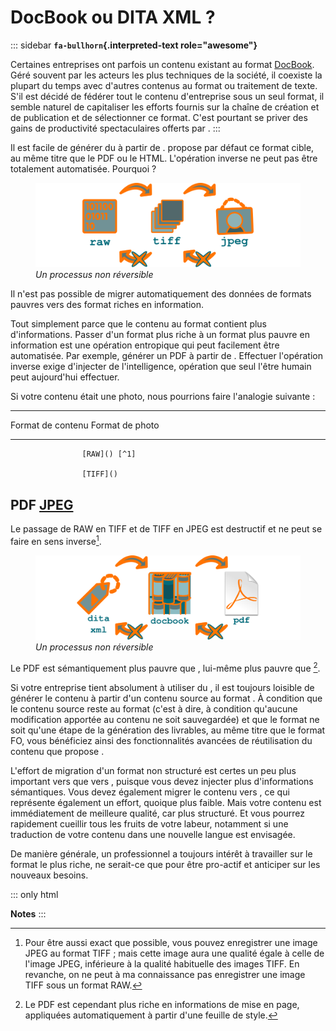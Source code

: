 # DocBook ou DITA XML ?

::: sidebar
**`fa-bullhorn`{.interpreted-text role="awesome"}**

Certaines entreprises ont parfois un contenu existant au format
[DocBook](). Géré souvent par les acteurs les plus techniques de la
société, il coexiste la plupart du temps avec d\'autres contenus au
format ou traitement de texte. S\'il est décidé de fédérer tout le
contenu d\'entreprise sous un seul format, il semble naturel de
capitaliser les efforts fournis sur la chaîne de création et de
publication et de sélectionner ce format. C\'est pourtant se priver des
gains de productivité spectaculaires offerts par .
:::

Il est facile de générer du à partir de . propose par défaut ce format
cible, au même titre que le PDF ou le HTML. L\'opération inverse ne peut
pas être totalement automatisée. Pourquoi ?

<figure>
<img src="graphics/entropie.svg" alt="graphics/entropie.svg" />
<figcaption><em>Un processus non réversible</em></figcaption>
</figure>

Il n\'est pas possible de migrer automatiquement des données de formats
pauvres vers des format riches en information.

Tout simplement parce que le contenu au format contient plus
d\'informations. Passer d\'un format plus riche à un format plus pauvre
en information est une opération entropique qui peut facilement être
automatisée. Par exemple, générer un PDF à partir de . Effectuer
l\'opération inverse exige d\'injecter de l\'intelligence, opération que
seul l\'être humain peut aujourd\'hui effectuer.

Si votre contenu était une photo, nous pourrions faire l\'analogie
suivante :

  -----------------------------------------------------------------------
  Format de contenu Format de photo
  ----------------- -----------------------------------------------------
                    [RAW]() [^1]

                    [TIFF]()

  PDF               [JPEG]()
  -----------------------------------------------------------------------

Le passage de RAW en TIFF et de TIFF en JPEG est destructif et ne peut
se faire en sens inverse[^2].

<figure>
<img src="graphics/entropie-dita-docbook.svg"
alt="graphics/entropie-dita-docbook.svg" />
<figcaption><em>Un processus non réversible</em></figcaption>
</figure>

Le PDF est sémantiquement plus pauvre que , lui-même plus pauvre que
[^3].

Si votre entreprise tient absolument à utiliser du , il est toujours
loisible de générer le contenu à partir d\'un contenu source au format .
À condition que le contenu source reste au format (c\'est à dire, à
condition qu\'aucune modification apportée au contenu ne soit
sauvegardée) et que le format ne soit qu\'une étape de la génération des
livrables, au même titre que le format FO, vous bénéficiez ainsi des
fonctionnalités avancées de réutilisation du contenu que propose .

L\'effort de migration d\'un format non structuré est certes un peu plus
important vers que vers , puisque vous devez injecter plus
d\'informations sémantiques. Vous devez également migrer le contenu vers
, ce qui représente également un effort, quoique plus faible. Mais votre
contenu est immédiatement de meilleure qualité, car plus structuré. Et
vous pourrez rapidement cueillir tous les fruits de votre labeur,
notamment si une traduction de votre contenu dans une nouvelle langue
est envisagée.

De manière générale, un professionnel a toujours intérêt à travailler
sur le format le plus riche, ne serait-ce que pour être pro-actif et
anticiper sur les nouveaux besoins.

::: only
html

**Notes**
:::

[^1]: Ce n\'est bien sûr qu\'une analogie, étant un standard, à la
    différence du format RAW.

[^2]: Pour être aussi exact que possible, vous pouvez enregistrer une
    image JPEG au format TIFF ; mais cette image aura une qualité égale
    à celle de l\'image JPEG, inférieure à la qualité habituelle des
    images TIFF. En revanche, on ne peut à ma connaissance pas
    enregistrer une image TIFF sous un format RAW.

[^3]: Le PDF est cependant plus riche en informations de mise en page,
    appliquées automatiquement à partir d\'une feuille de style.
